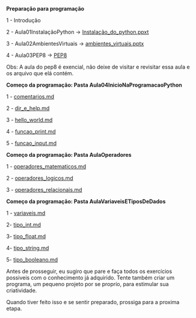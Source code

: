 **Preparação para programação**

1 - Introdução

2 - Aula01InstalaçãoPython -> [Instalação_do_python.ppxt](https://github.com/Gabriel-Cavalcanti/Python_teoria/tree/main/Aula01Instala%C3%A7%C3%A3oPython)

3 - Aula02AmbientesVirtuais -> [ambientes_virtuais.pptx](https://github.com/Gabriel-Cavalcanti/Python_teoria/tree/main/Aula02AmbientesVirtuais)

4 - Aula03PEP8 -> [PEP8](https://github.com/Gabriel-Cavalcanti/Python_teoria/tree/main/Aula03PEP8)

Obs: A aula do pep8 é exencial, não deixe de visitar e revisitar essa  aula e os arquivo que elá contém.

**Começo da programação: Pasta Aula04InicioNaProgramacaoPython**

1 - [comentarios.md](https://github.com/Gabriel-Cavalcanti/Python_teoria/blob/main/Aula04InicioNaProgramacaoPython/01_comentarios.md)

2 -  [dir_e_help.md](https://github.com/Gabriel-Cavalcanti/Python_teoria/blob/main/Aula04InicioNaProgramacaoPython/02_dir_e_help.md)

3 -  [hello_world.md](https://github.com/Gabriel-Cavalcanti/Python_teoria/blob/main/Aula04InicioNaProgramacaoPython/03_hello_world.md)

4 - [funcao_print.md](https://github.com/Gabriel-Cavalcanti/Python_teoria/blob/main/Aula04InicioNaProgramacaoPython/04_funcao_print.md)

5 - [funcao_input.md](https://github.com/Gabriel-Cavalcanti/Python_teoria/blob/main/Aula04InicioNaProgramacaoPython/05_funcao_input.md)

**Começo da programação: Pasta AulaOperadores**

1 - [operadores_matematicos.md](https://github.com/Gabriel-Cavalcanti/AulasPython/blob/master/AulasDataScience/AulaOperadores/operadores_matematicos.md)

2 - [operadores_logicos.md](https://github.com/Gabriel-Cavalcanti/AulasPython/blob/master/AulasDataScience/AulaOperadores/operadores_logicos.md)

3 - [operadores_relacionais.md](https://github.com/Gabriel-Cavalcanti/AulasPython/blob/master/AulasDataScience/AulaOperadores/operadores_relacionais.md)

**Começo da programação: Pasta AulaVariaveisETiposDeDados**

1 - [variaveis.md](https://github.com/Gabriel-Cavalcanti/AulasPython/blob/master/AulasDataScience/AulaVariaveisETiposDeDados/variaveis.md)

2- [tipo_int.md](https://github.com/Gabriel-Cavalcanti/AulasPython/blob/master/AulasDataScience/AulaVariaveisETiposDeDados/tipo_int.md)

3- [tipo_float.md](https://github.com/Gabriel-Cavalcanti/AulasPython/blob/master/AulasDataScience/AulaVariaveisETiposDeDados/tipo_float.md)

4- [tipo_string.md](https://github.com/Gabriel-Cavalcanti/AulasPython/blob/master/AulasDataScience/AulaVariaveisETiposDeDados/tipo_string.md)

5- [tipo_booleano.md](https://github.com/Gabriel-Cavalcanti/AulasPython/blob/master/AulasDataScience/AulaVariaveisETiposDeDados/tipo_booleano.md)

Antes de prosseguir, eu sugiro que pare e faça todos os exercícios possiveis com o conhecimento já adquirido. Tente também criar um programa, um pequeno projeto por se
proprío, para estimular sua criatividade. 

Quando tiver feito isso e se sentir preparado, prossiga para a proxima etapa.






